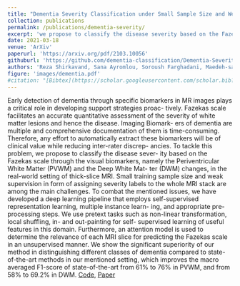 ```yaml
---
title: "Dementia Severity Classification under Small Sample Size and Weak Supervision in Thick Slice MRI"
collection: publications
permalink: /publications/dementia-severity/
excerpt: 'we propose to classify the disease severity based on the Fazekas scale through the visual biomarkers, namely the Periventricular White Matter (PVWM) and the Deep White Matter (DWM) changes, in the real-world setting of thick-slice MRI'
date: 2021-03-18
venue: 'ArXiv'
paperurl: 'https://arxiv.org/pdf/2103.10056'
githuburl: 'https://github.com/dementia-classification/Dementia-Severity-Classification'
authors: 'Reza Shirkavand, Sana Ayromlou, Soroush Farghadani, Maedeh-sadat Tahaei, Mohammad H Rohban, Mansoor Fatehi, Hamid R Rabiee'
figure: 'images/dementia.pdf'
#citation: "[Bibtex](https://scholar.googleusercontent.com/scholar.bib?q=info:IEhQosxgVZYJ:scholar.google.com/&output=citation&scisdr=ClEwYZ4DEI3rjWJld2Q:AFWwaeYAAAAAZcFjb2TxOycuzGChtDgr_6jJBXk&scisig=AFWwaeYAAAAAZcFjb9lJrPog3gEN3yiY0c5qD7U&scisf=4&ct=citation&cd=-1&hl=en)" 
---
```

Early detection of dementia through specific biomarkers in MR images plays a critical role in developing support strategies proac- tively. Fazekas scale facilitates an accurate quantitative assessment of the severity of white matter lesions and hence the disease. Imaging Biomark- ers of dementia are multiple and comprehensive documentation of them is time-consuming. Therefore, any effort to automatically extract these biomarkers will be of clinical value while reducing inter-rater discrep- ancies. To tackle this problem, we propose to classify the disease sever- ity based on the Fazekas scale through the visual biomarkers, namely the Periventricular White Matter (PVWM) and the Deep White Mat- ter (DWM) changes, in the real-world setting of thick-slice MRI. Small training sample size and weak supervision in form of assigning severity labels to the whole MRI stack are among the main challenges. To combat the mentioned issues, we have developed a deep learning pipeline that employs self-supervised representation learning, multiple instance learn- ing, and appropriate pre-processing steps. We use pretext tasks such as non-linear transformation, local shuffling, in- and out-painting for self- supervised learning of useful features in this domain. Furthermore, an attention model is used to determine the relevance of each MRI slice for predicting the Fazekas scale in an unsupervised manner. We show the significant superiority of our method in distinguishing different classes of dementia compared to state-of-the-art methods in our mentioned setting, which improves the macro averaged F1-score of state-of-the-art from 61% to 76% in PVWM, and from 58% to 69.2% in DWM.
[Code](https://github.com/dementia-classification/Dementia-Severity-Classification), [Paper](https://arxiv.org/pdf/2103.10056)

